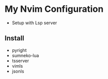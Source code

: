 # My Nvim Configuration

- Setup with Lsp server
## Install
- pyright
- sumneko-lua
- tsserver
- vimls 
- jsonls
